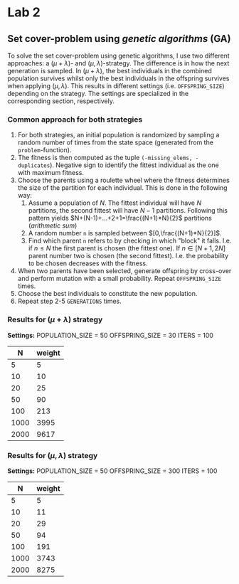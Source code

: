 # Lab 2 
## Set cover-problem using *genetic algorithms* (GA)

To solve the set cover-problem using genetic algorithms, I use two different approaches:
a $(\mu+\lambda)$- and $(\mu,\lambda)$-strategy.
The difference is in how the next generation is sampled.
In $(\mu+\lambda)$, the best individuals in the combined population survives whilst only the best individuals in the offspring survives when applying $(\mu,\lambda)$.
This results in different settings (i.e. `OFFSPRING_SIZE`) depending on the strategy.
The settings are specialized in the corresponding section, respectively.

### Common approach for both strategies
1. For both strategies, an initial population is randomized by sampling a random number of times from the state space (generated from the `problem`-function).
2. The fitness is then computed as the tuple `(-missing_elems, -duplicates`). Negative sign to identify the fittest individual as the one with maximum fitness.
3. Choose the parents using a roulette wheel where the fitness determines the size of the partition for each individual. This is done in the following way:
   1. Assume a population of $N$. The fittest individual will have $N$ partitions, the second fittest will have $N-1$ partitions. Following this pattern yields $N+(N-1)+...+2+1=\frac{(N+1)*N}{2}$ partitions (*arithmetic sum*)
   2. A random number `n` is sampled between $[0,\frac{(N+1)*N}{2}]$.
   3. Find which parent `n` refers to by checking in which "block" it falls. I.e. if $n \leq N$ the first parent is chosen (the fittest one). If $n \in [N+1,2N]$ parent number two is chosen (the second fittest). I.e. the probability to be chosen decreases with the fitness.
4. When two parents have been selected, generate offspring by cross-over and perform mutation with a small probability. Repeat `OFFSPRING_SIZE` times.
5. Choose the best individuals to constitute the new population.
6. Repeat step 2-5 `GENERATIONS` times.



### Results for $(\mu + \lambda)$ strategy
**Settings:**
POPULATION_SIZE = 50
OFFSPRING_SIZE = 30
ITERS = 100

| N    | weight |                                                                                                  
|------|--------|
| 5    | 5      |
| 10   | 10     |
| 20   | 25     | 
| 50   | 90     |  
| 100  | 213    |  
| 1000 | 3995   |
| 2000 | 9617   |  

### Results for $(\mu , \lambda)$ strategy

**Settings:**
POPULATION_SIZE = 50
OFFSPRING_SIZE = 300
ITERS = 100

| N    | weight |                                                                                                  
|------|--------|
| 5    | 5      |
| 10   | 11     |
| 20   | 29     | 
| 50   | 94     |  
| 100  | 191    |  
| 1000 | 3743   |
| 2000 | 8275   |  
